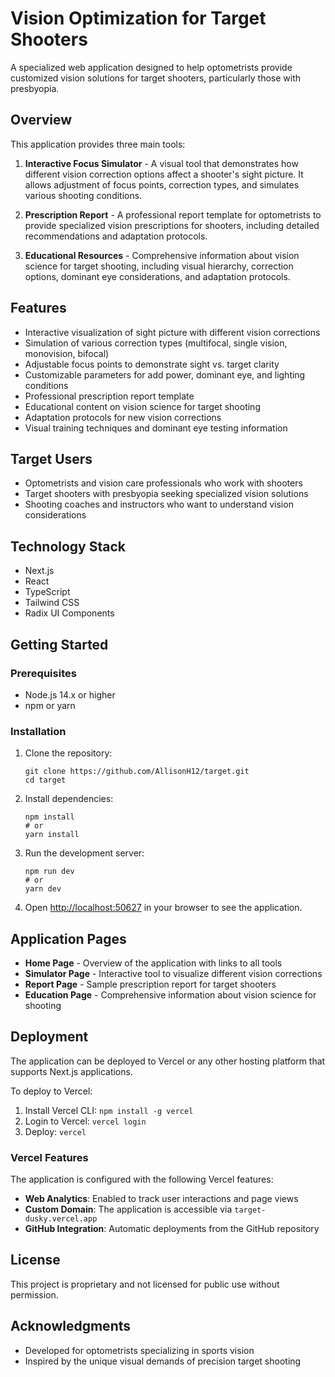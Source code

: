 # Vision Optimization for Target Shooters

A specialized web application designed to help optometrists provide customized vision solutions for target shooters, particularly those with presbyopia.

## Overview

This application provides three main tools:

1. **Interactive Focus Simulator** - A visual tool that demonstrates how different vision correction options affect a shooter's sight picture. It allows adjustment of focus points, correction types, and simulates various shooting conditions.

2. **Prescription Report** - A professional report template for optometrists to provide specialized vision prescriptions for shooters, including detailed recommendations and adaptation protocols.

3. **Educational Resources** - Comprehensive information about vision science for target shooting, including visual hierarchy, correction options, dominant eye considerations, and adaptation protocols.

## Features

- Interactive visualization of sight picture with different vision corrections
- Simulation of various correction types (multifocal, single vision, monovision, bifocal)
- Adjustable focus points to demonstrate sight vs. target clarity
- Customizable parameters for add power, dominant eye, and lighting conditions
- Professional prescription report template
- Educational content on vision science for target shooting
- Adaptation protocols for new vision corrections
- Visual training techniques and dominant eye testing information

## Target Users

- Optometrists and vision care professionals who work with shooters
- Target shooters with presbyopia seeking specialized vision solutions
- Shooting coaches and instructors who want to understand vision considerations

## Technology Stack

- Next.js
- React
- TypeScript
- Tailwind CSS
- Radix UI Components

## Getting Started

### Prerequisites

- Node.js 14.x or higher
- npm or yarn

### Installation

1. Clone the repository:
   ```
   git clone https://github.com/AllisonH12/target.git
   cd target
   ```

2. Install dependencies:
   ```
   npm install
   # or
   yarn install
   ```

3. Run the development server:
   ```
   npm run dev
   # or
   yarn dev
   ```

4. Open [http://localhost:50627](http://localhost:50627) in your browser to see the application.

## Application Pages

- **Home Page** - Overview of the application with links to all tools
- **Simulator Page** - Interactive tool to visualize different vision corrections
- **Report Page** - Sample prescription report for target shooters
- **Education Page** - Comprehensive information about vision science for shooting

## Deployment

The application can be deployed to Vercel or any other hosting platform that supports Next.js applications.

To deploy to Vercel:
1. Install Vercel CLI: `npm install -g vercel`
2. Login to Vercel: `vercel login`
3. Deploy: `vercel`

### Vercel Features

The application is configured with the following Vercel features:

- **Web Analytics**: Enabled to track user interactions and page views
- **Custom Domain**: The application is accessible via `target-dusky.vercel.app`
- **GitHub Integration**: Automatic deployments from the GitHub repository

## License

This project is proprietary and not licensed for public use without permission.

## Acknowledgments

- Developed for optometrists specializing in sports vision
- Inspired by the unique visual demands of precision target shooting